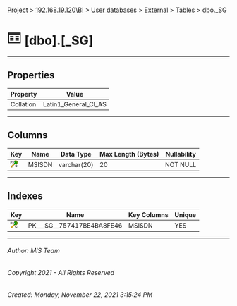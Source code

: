 #### 

[Project](../../../../index.md) > [192.168.19.120\\BI](../../../index.md) > [User databases](../../index.md) > [External](../index.md) > [Tables](Tables.md) > dbo._SG

# ![Tables](../../../../Images/Table32.png) [dbo].[_SG]

---

## <a name="#properties"></a>Properties

| Property | Value |
|---|---|
| Collation | Latin1_General_CI_AS |


---

## <a name="#columns"></a>Columns

| Key | Name | Data Type | Max Length (Bytes) | Nullability |
|---|---|---|---|---|
| [![Cluster Primary Key PK___SG__757417BE4BA8FE46: MSISDN](../../../../Images/pkcluster.png)](#indexes) | MSISDN | varchar(20) | 20 | NOT NULL |


---

## <a name="#indexes"></a>Indexes

| Key | Name | Key Columns | Unique |
|---|---|---|---|
| [![Cluster Primary Key PK___SG__757417BE4BA8FE46: MSISDN](../../../../Images/pkcluster.png)](#indexes) | PK___SG__757417BE4BA8FE46 | MSISDN | YES |


---

###### Author:  MIS Team

###### Copyright 2021 - All Rights Reserved

###### Created: Monday, November 22, 2021 3:15:24 PM

